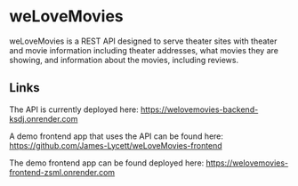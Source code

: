 # weLoveMovies
weLoveMovies is a REST API designed to serve theater sites with theater and movie information including theater addresses, what movies they are showing, and information about the movies, including reviews.

## Links
The API is currently deployed here: https://welovemovies-backend-ksdj.onrender.com

A demo frontend app that uses the API can be found here: https://github.com/James-Lycett/weLoveMovies-frontend

The demo frontend app can be found deployed here: https://welovemovies-frontend-zsml.onrender.com
